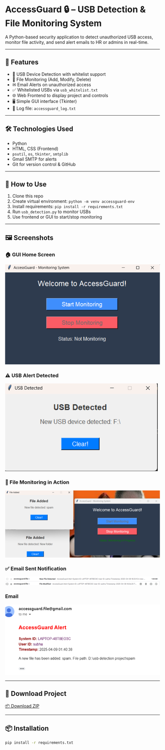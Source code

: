 # AccessGuard 🔒 – USB Detection & File Monitoring System

A Python-based security application to detect unauthorized USB access, monitor file activity, and send alert emails to HR or admins in real-time.

---

## 🚀 Features


- 🔌 USB Device Detection with whitelist support
- 📁 File Monitoring (Add, Modify, Delete)
- ✉ Email Alerts on unauthorized access
- ✅ Whitelisted USBs via `usb_whitelist.txt`
- 🌐 Web Frontend to display project and controls
- 🖥️ Simple GUI interface (Tkinter)
- 📄 Log file: `accessguard_log.txt`

---

## 🛠️ Technologies Used

- Python
- HTML, CSS (Frontend)
- `psutil`, `os`, `tkinter`, `smtplib`
- Gmail SMTP for alerts
- Git for version control & GitHub

---


## 🧪 How to Use

1. Clone this repo
2. Create virtual environment: `python -m venv accessguard-env`
3. Install requirements: `pip install -r requirements.txt`
4. Run `usb_detection.py` to monitor USBs
5. Use frontend or GUI to start/stop monitoring

---

## 🖼️ Screenshots

### 🏠 GUI Home Screen
![GUI Home](screenshots/gui_home.png)

### ⚠️ USB Alert Detected
![USB Alert](screenshots/USB_detection.png)

### 📂 File Monitoring in Action
![File Monitoring](screenshots/file_monitoring.png)

### ✅ Email Sent Notification
![Email Sent](screenshots/email_sent.png)

### Email
![Email](screenshots/email.png)

---

## 🔽 Download Project

[📦 Download ZIP](https://github.com/codewithsubham66/accessguard-usb-monitor/raw/main/accessguard_code.zip)

---

## 📦 Installation

```bash
pip install -r requirements.txt
